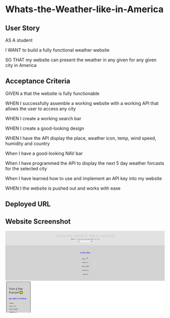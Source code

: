 # Whats-the-Weather-like-in-America

## User Story

AS A student

I WANT to build a fully functional weather website

SO THAT my website can present the weather in any given for any given city in America

## Acceptance Criteria

GIVEN a that the website is fully functionable

WHEN I successfully assemble a working website with a working API that allows the user to access any city

WHEN I create a working search bar

WHEN I create a good-looking design

WHEN I have the API display the place, weather icon, temp, wind speed, humidity and country

When I have a good-looking NAV bar

When I have programmed the API to display the next 5 day weather forcasts for the selected city

When I have learned how to use and implement an API key into my website

WHEN I the website is pushed out and works with ease

## Deployed URL

## Website Screenshot

![Whats the Weather like in America Screenshot](<Screenshot (1149).png>)
